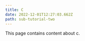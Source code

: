 ```yaml
---
title: C
date: 2022-12-01T12:27:03.662Z
path: sub-tutorial-two
---
```

T﻿his page contains content about c.